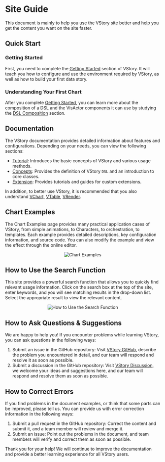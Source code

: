 # Site Guide

This document is mainly to help you use the VStory site better and help you get the content you want on the site faster.

## Quick Start

### Getting Started

First, you need to complete the [Getting Started](./Getting_Started) section of VStory. It will teach you how to configure and use the environment required by VStory, as well as how to build your first data story.

### Understanding Your First Chart

After you complete [Getting Started](./Getting_Started), you can learn more about the composition of a DSL and the VisActor components it can use by studying the [DSL Composition](../tutorial_docs/Chart_Concepts/Understanding_VChart) section.

## Documentation

The VStory documentation provides detailed information about features and configurations. Depending on your needs, you can view the following sections:

- [Tutorial](./VStory_Website_Guide): Introduces the basic concepts of VStory and various usage methods.
- [Concepts](./VStory_Concepts/dsl): Provides the definition of VStory `DSL` and an introduction to core classes.
- [Extension](./extend/Custom_Character): Provides tutorials and guides for custom extensions.

In addition, to better use VStory, it is recommended that you also understand [VChart](/Vchart), [VTable](/VTable), [VRender](/VRender).

## Chart Examples

The Chart Examples page provides many practical application cases of VStory, from simple animations, to Characters, to orchestration, to templates. Each example provides detailed descriptions, key configuration information, and source code. You can also modify the example and view the effect through the online editor.

<div style="text-align: center;">
  <img src="https://lf9-dp-fe-cms-tos.byteorg.com/obj/bit-cloud/39b8dd02abe79e47954774000.png" alt="Chart Examples">
</div>

## How to Use the Search Function

This site provides a powerful search function that allows you to quickly find relevant usage information. Click on the search box at the top of the site, enter keywords, and you will see matching results in the drop-down list. Select the appropriate result to view the relevant content.

<div style="text-align: center;">
  <img src="https://lf9-dp-fe-cms-tos.byteorg.com/obj/bit-cloud/55297520732ada18bb7183f01.png" alt="How to Use the Search Function">
</div>

## How to Ask Questions & Suggestions

We are happy to help you! If you encounter problems while learning VStory, you can ask questions in the following ways:

1. Submit an issue in the GitHub repository: Visit [VStory GitHub](https://github.com/VisActor/VStory/issues/new/choose), describe the problem you encountered in detail, and our team will respond and resolve it as soon as possible.
2. Submit a discussion in the GitHub repository: Visit [VStory Discussion](https://github.com/VisActor/VStory/discussions), we welcome your ideas and suggestions here, and our team will respond and resolve them as soon as possible.

## How to Correct Errors

If you find problems in the document examples, or think that some parts can be improved, please tell us. You can provide us with error correction information in the following ways:

1. Submit a pull request in the GitHub repository: Correct the content and submit it, and a team member will review and merge it.
2. Submit an issue: Point out the problems in the document, and team members will verify and correct them as soon as possible.

Thank you for your help! We will continue to improve the documentation and provide a better learning experience for all VStory users.
